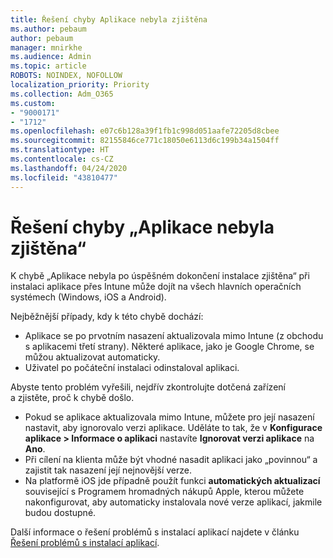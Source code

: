 ```yaml
---
title: Řešení chyby Aplikace nebyla zjištěna
ms.author: pebaum
author: pebaum
manager: mnirkhe
ms.audience: Admin
ms.topic: article
ROBOTS: NOINDEX, NOFOLLOW
localization_priority: Priority
ms.collection: Adm_O365
ms.custom:
- "9000171"
- "1712"
ms.openlocfilehash: e07c6b128a39f1fb1c998d051aafe72205d8cbee
ms.sourcegitcommit: 82155846ce771c18050e6113d6c199b34a1504ff
ms.translationtype: HT
ms.contentlocale: cs-CZ
ms.lasthandoff: 04/24/2020
ms.locfileid: "43810477"
---
```

# <a name="mitigate-the-application-was-not-detected-error"></a>Řešení chyby „Aplikace nebyla zjištěna“

K chybě „Aplikace nebyla po úspěšném dokončení instalace zjištěna“ při instalaci aplikace přes Intune může dojít na všech hlavních operačních systémech (Windows, iOS a Android).

Nejběžnější případy, kdy k této chybě dochází:

- Aplikace se po prvotním nasazení aktualizovala mimo Intune (z obchodu s aplikacemi třetí strany). Některé aplikace, jako je Google Chrome, se můžou aktualizovat automaticky.
- Uživatel po počáteční instalaci odinstaloval aplikaci.

Abyste tento problém vyřešili, nejdřív zkontrolujte dotčená zařízení a zjistěte, proč k chybě došlo.

- Pokud se aplikace aktualizovala mimo Intune, můžete pro její nasazení nastavit, aby ignorovalo verzi aplikace. Uděláte to tak, že v **Konfigurace aplikace > Informace o aplikaci** nastavíte **Ignorovat verzi aplikace** na **Ano**.
- Při cílení na klienta může být vhodné nasadit aplikaci jako „povinnou“ a zajistit tak nasazení její nejnovější verze.
- Na platformě iOS jde případně použít funkci **automatických aktualizací** související s Programem hromadných nákupů Apple, kterou můžete nakonfigurovat, aby automaticky instalovala nové verze aplikací, jakmile budou dostupné.

Další informace o řešení problémů s instalací aplikací najdete v článku [Řešení problémů s instalací aplikací](https://docs.microsoft.com/intune/troubleshoot-app-install).
